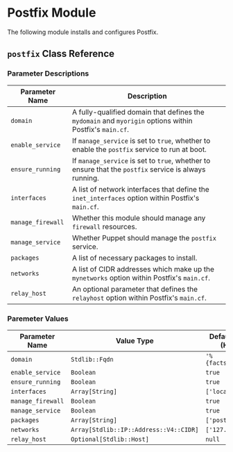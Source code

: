 # Postfix Module

The following module installs and configures Postfix.

## `postfix` Class Reference

### Parameter Descriptions

| Parameter Name    | Description                                                                                             |
|-------------------|---------------------------------------------------------------------------------------------------------|
| `domain`          | A fully-qualified domain that defines the `mydomain` and `myorigin` options within Postfix's `main.cf`. |
| `enable_service`  | If `manage_service` is set to `true`, whether to enable the `postfix` service to run at boot.           |
| `ensure_running`  | If `manage_service` is set to `true`, whether to ensure that the `postfix` service is always running.   |
| `interfaces`      | A list of network interfaces that define the `inet_interfaces` option within Postfix's `main.cf`.       |
| `manage_firewall` | Whether this module should manage any `firewall` resources.                                             |
| `manage_service`  | Whether Puppet should manage the `postfix` service.                                                     |
| `packages`        | A list of necessary packages to install.                                                                |
| `networks`        | A list of CIDR addresses which make up the `mynetworks` option within Postfix's `main.cf`.              |
| `relay_host`      | An optional parameter that defines the `relayhost` option within Postfix's `main.cf`.                   |

### Paremeter Values

| Parameter Name    | Value Type                             | Default Value (Hiera) |
|-------------------|----------------------------------------|-----------------------|
| `domain`          | `Stdlib::Fqdn`                         | `'%{facts.domain}'`   |
| `enable_service`  | `Boolean`                              | `true`                |
| `ensure_running`  | `Boolean`                              | `true`                |
| `interfaces`      | `Array[String]`                        | `['localhost']`       |
| `manage_firewall` | `Boolean`                              | `true`                |
| `manage_service`  | `Boolean`                              | `true`                |
| `packages`        | `Array[String]`                        | `['postfix']`         |
| `networks`        | `Array[Stdlib::IP::Address::V4::CIDR]` | `['127.0.0.0/8']`     |
| `relay_host`      | `Optional[Stdlib::Host]`               | `null`                |
